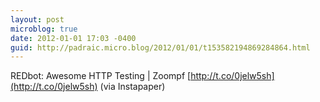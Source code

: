 ```yaml
---
layout: post
microblog: true
date: 2012-01-01 17:03 -0400
guid: http://padraic.micro.blog/2012/01/01/t153582194869284864.html
---
```

REDbot: Awesome HTTP Testing | Zoompf [http://t.co/0jelw5sh](http://t.co/0jelw5sh) (via Instapaper)
